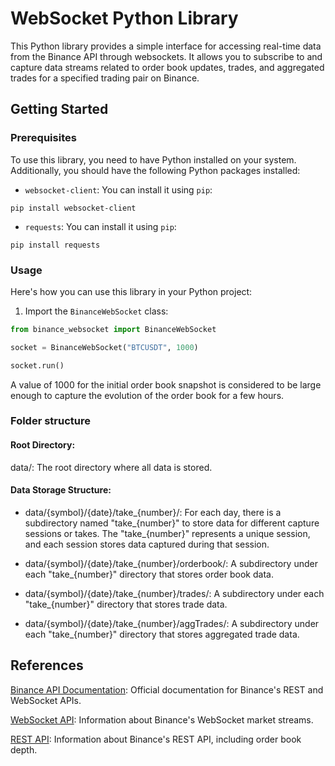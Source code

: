 # WebSocket Python Library

This Python library provides a simple interface for accessing real-time data from the Binance API through websockets. It allows you to subscribe to and capture data streams related to order book updates, trades, and aggregated trades for a specified trading pair on Binance.

## Getting Started

### Prerequisites

To use this library, you need to have Python installed on your system. Additionally, you should have the following Python packages installed:

- `websocket-client`: You can install it using `pip`:
```shell
pip install websocket-client
```
- `requests`: You can install it using `pip`:
```shell
pip install requests
```


### Usage

Here's how you can use this library in your Python project:

1. Import the `BinanceWebSocket` class:

 ```python
from binance_websocket import BinanceWebSocket

socket = BinanceWebSocket("BTCUSDT", 1000)

socket.run()
```
A value of 1000 for the initial order book snapshot is considered to be large enough to capture the evolution of the order book for a few hours.

### Folder structure

#### Root Directory:
data/: The root directory where all data is stored.

#### Data Storage Structure:

- data/{symbol}/{date}/take_{number}/: For each day, there is a subdirectory named "take_{number}" to store data for different capture sessions or takes. The "take_{number}" represents a unique session, and each session stores data captured during that session.

- data/{symbol}/{date}/take_{number}/orderbook/: A subdirectory under each "take_{number}" directory that stores order book data.

- data/{symbol}/{date}/take_{number}/trades/: A subdirectory under each "take_{number}" directory that stores trade data.

- data/{symbol}/{date}/take_{number}/aggTrades/: A subdirectory under each "take_{number}" directory that stores aggregated trade data.

## References
[Binance API Documentation](https://binance-docs.github.io/apidocs/spot/en/#change-log): Official documentation for Binance's REST and WebSocket APIs.

[WebSocket API](https://binance-docs.github.io/apidocs/spot/en/#websocket-market-streams): Information about Binance's WebSocket market streams.

[REST API](https://binance-docs.github.io/apidocs/spot/en/#order-book): Information about Binance's REST API, including order book depth.